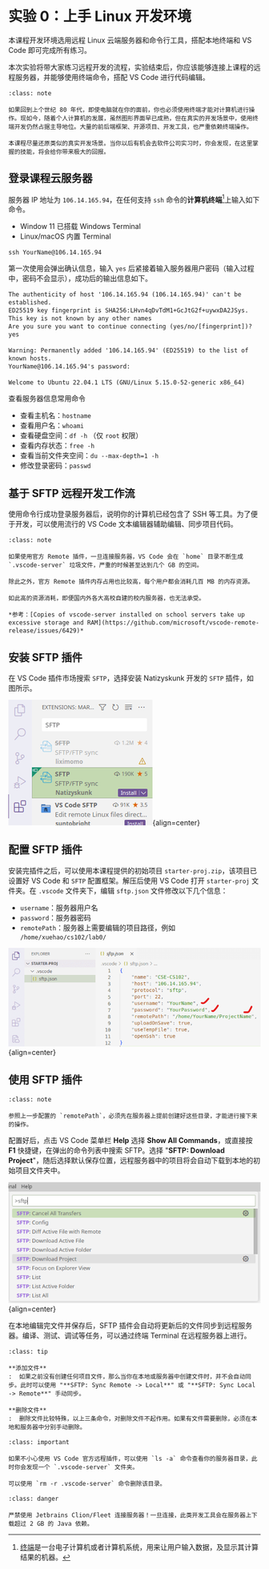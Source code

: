 # 实验 0：上手 Linux 开发环境

本课程开发环境选用远程 Linux 云端服务器和命令行工具，搭配本地终端和 VS Code 即可完成所有练习。

本次实验将带大家练习远程开发的流程，实验结束后，你应该能够连接上课程的远程服务器，并能够使用终端命令，搭配 VS Code 进行代码编辑。

```{admonition} 为什么使用远程服务器进行开发？
:class: note

如果回到上个世纪 80 年代，即使电脑就在你的面前，你也必须使用终端才能对计算机进行操作。现如今，随着个人计算机的发展，虽然图形界面早已成熟，但在真实的开发场景中，使用终端开发仍然占据主导地位。大量的前后端框架、开源项目、开发工具，也严重依赖终端操作。

本课程尽量还原类似的真实开发场景。当你以后有机会去软件公司实习时，你会发现，在这里掌握的技能，将会给你带来极大的回报。
```

## 登录课程云服务器

服务器 IP 地址为 `106.14.165.94`，在任何支持 `ssh` 命令的**计算机终端**[^1]上输入如下命令。

- Window 11 已搭载 Windows Terminal
- Linux/macOS 内置 Terminal

```
ssh YourName@106.14.165.94
```

第一次使用会弹出确认信息，输入 `yes` 后紧接着输入服务器用户密码（输入过程中，密码不会显示），成功后的输出信息如下。

```
The authenticity of host '106.14.165.94 (106.14.165.94)' can't be established.
ED25519 key fingerprint is SHA256:LHvn4qDvTdM1+GcJtG2f+uywxDA2JSys.
This key is not known by any other names
Are you sure you want to continue connecting (yes/no/[fingerprint])? yes

Warning: Permanently added '106.14.165.94' (ED25519) to the list of known hosts.
YourName@106.14.165.94's password:     

Welcome to Ubuntu 22.04.1 LTS (GNU/Linux 5.15.0-52-generic x86_64)
```

查看服务器信息常用命令

- 查看主机名：`hostname`
- 查看用户名：`whoami`
- 查看硬盘空间：`df -h` （仅 `root` 权限）
- 查看内存状态：`free -h`
- 查看当前文件夹空间：`du --max-depth=1 -h`
- 修改登录密码：`passwd`

## 基于 SFTP 远程开发工作流

使用命令行成功登录服务器后，说明你的计算机已经包含了 SSH 等工具。为了便于开发，可以使用流行的 VS Code 文本编辑器辅助编辑、同步项目代码。

```{admonition} 为什么本课程不推荐使用 VS Code 官方 Remote 插件？
:class: note 

如果使用官方 Remote 插件，一旦连接服务器，VS Code 会在 `home` 目录不断生成 `.vscode-server` 垃圾文件，严重的时候甚至达到几个 GB 的空间。

除此之外，官方 Remote 插件内存占用也比较高，每个用户都会消耗几百 MB 的内存资源。

如此高的资源消耗，即便国内外各大高校自建的校内服务器，也无法承受。

*参考：[Copies of vscode-server installed on school servers take up excessive storage and RAM](https://github.com/microsoft/vscode-remote-release/issues/6429)*
```

## 安装 SFTP 插件

在 VS Code 插件市场搜索 `SFTP`，选择安装 Natizyskunk 开发的 `SFTP` 插件，如图所示。

![sftp](./assets/sftp.png){align=center}

## 配置 SFTP 插件

安装完插件之后，可以使用本课程提供的初始项目 `starter-proj.zip`，该项目已设置好 VS Code 和 `SFTP` 配置框架。解压后使用 VS Code 打开 `starter-proj` 文件夹。在 `.vscode` 文件夹下，编辑 `sftp.json` 文件修改以下几个信息：

- `username`：服务器用户名
- `password`：服务器密码
- `remotePath`：服务器上需要编辑的项目路径，例如 `/home/xuehao/cs102/lab0/`

![sftp-config](./assets/sftp_config.png){align=center}

## 使用 SFTP 插件

```{admonition} 注意
:class: note

参照上一步配置的 `remotePath`，必须先在服务器上提前创建好这些目录，才能进行接下来的操作。
```

配置好后，点击 VS Code 菜单栏 **Help** 选择 **Show All Commands**，或直接按 **F1** 快捷键，在弹出的命令列表中搜索 SFTP。选择 "**SFTP: Download Project**"，随后选择默认保存位置，远程服务器中的项目将会自动下载到本地的初始项目文件夹中。

![sftp-use](./assets/using_sftp.png){align=center}

在本地编辑完文件并保存后，SFTP 插件会自动将更新后的文件同步到远程服务器。编译、测试、调试等任务，可以通过终端 Terminal 在远程服务器上进行。

```{admonition} 小技巧
:class: tip

**添加文件**
:  如果之前没有创建任何项目文件，那么当你在本地或服务器中创建文件时，并不会自动同步。此时可以使用 "**SFTP: Sync Remote -> Local**" 或 "**SFTP: Sync Local -> Remote**" 手动同步。

**删除文件**
:  删除文件比较特殊，以上三条命令，对删除文件不起作用。如果有文件需要删除，必须在本地和服务器中分别手动删除。
```

```{admonition} 重要
:class: important

如果不小心使用 VS Code 官方远程插件，可以使用 `ls -a` 命令查看你的服务器目录，此时你会发现一个 `.vscode-server` 文件夹。

可以使用 `rm -r .vscode-server` 命令删除该目录。
```


```{admonition} 危险
:class: danger

严禁使用 Jetbrains Clion/Fleet 连接服务器！一旦连接，此类开发工具会在服务器上下载超过 2 GB 的 Java 依赖。
```

[^1]: [终端](https://wiki.mbalib.com/wiki/%E7%BB%88%E7%AB%AF%EF%BC%88%E8%AE%A1%E7%AE%97%E6%9C%BA%EF%BC%89)是一台电子计算机或者计算机系统，用来让用户输入数据，及显示其计算结果的机器。

